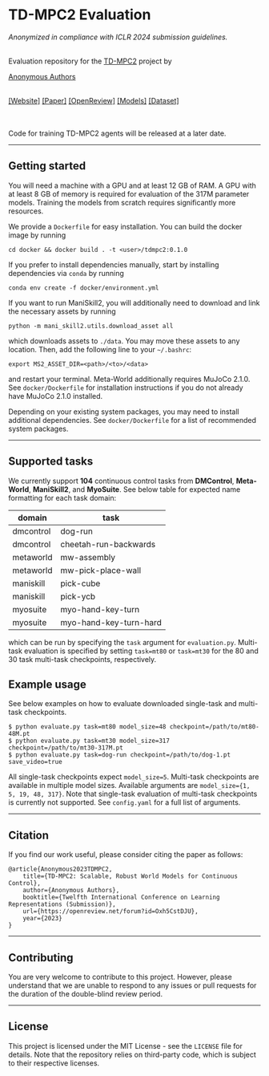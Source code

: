 # TD-MPC2 Evaluation

*Anonymized in compliance with ICLR 2024 submission guidelines.*<br/><br/>

Evaluation repository for the [TD-MPC2](https://www.tdmpc2.com) project by

[Anonymous Authors](https://www.tdmpc2.com)<br/><br/>

[[Website]](https://www.tdmpc2.com) [[Paper]](https://openreview.net/pdf?id=Oxh5CstDJU)  [[OpenReview]](https://openreview.net/forum?id=Oxh5CstDJU) [[Models]](https://www.tdmpc2.com/models)  [[Dataset]](https://www.tdmpc2.com/dataset)

<br/><br/>
Code for training TD-MPC2 agents will be released at a later date.

----

## Getting started

You will need a machine with a GPU and at least 12 GB of RAM. A GPU with at least 8 GB of memory is required for evaluation of the 317M parameter models. Training the models from scratch requires significantly more resources.

We provide a `Dockerfile` for easy installation. You can build the docker image by running

```
cd docker && docker build . -t <user>/tdmpc2:0.1.0
```

If you prefer to install dependencies manually, start by installing dependencies via `conda` by running

```
conda env create -f docker/environment.yml
```

If you want to run ManiSkill2, you will additionally need to download and link the necessary assets by running

```
python -m mani_skill2.utils.download_asset all
```

which downloads assets to `./data`. You may move these assets to any location. Then, add the following line to your `~/.bashrc`:

```
export MS2_ASSET_DIR=<path>/<to>/<data>
```

and restart your terminal. Meta-World additionally requires MuJoCo 2.1.0. See `docker/Dockerfile` for installation instructions if you do not already have MuJoCo 2.1.0 installed.

Depending on your existing system packages, you may need to install additional dependencies. See `docker/Dockerfile` for a list of recommended system packages.

----

## Supported tasks

We currently support **104** continuous control tasks from **DMControl**, **Meta-World**, **ManiSkill2**, and **MyoSuite**. See below table for expected name formatting for each task domain:

| domain | task
| --- | --- |
| dmcontrol | dog-run
| dmcontrol | cheetah-run-backwards
| metaworld | mw-assembly
| metaworld | mw-pick-place-wall
| maniskill | pick-cube
| maniskill | pick-ycb
| myosuite  | myo-hand-key-turn
| myosuite  | myo-hand-key-turn-hard

which can be run by specifying the `task` argument for `evaluation.py`. Multi-task evaluation is specified by setting `task=mt80` or `task=mt30` for the 80 and 30 task multi-task checkpoints, respectively.


## Example usage

See below examples on how to evaluate downloaded single-task and multi-task checkpoints.

```
$ python evaluate.py task=mt80 model_size=48 checkpoint=/path/to/mt80-48M.pt
$ python evaluate.py task=mt30 model_size=317 checkpoint=/path/to/mt30-317M.pt
$ python evaluate.py task=dog-run checkpoint=/path/to/dog-1.pt save_video=true
```

All single-task checkpoints expect `model_size=5`. Multi-task checkpoints are available in multiple model sizes. Available arguments are `model_size={1, 5, 19, 48, 317}`. Note that single-task evaluation of multi-task checkpoints is currently not supported. See `config.yaml` for a full list of arguments.

----

## Citation

If you find our work useful, please consider citing the paper as follows:

```
@article{Anonymous2023TDMPC2,
	title={TD-MPC2: Scalable, Robust World Models for Continuous Control},
	author={Anonymous Authors},
	booktitle={Twelfth International Conference on Learning Representations (Submission)},
	url={https://openreview.net/forum?id=Oxh5CstDJU},
	year={2023}
}
```

----

## Contributing

You are very welcome to contribute to this project. However, please understand that we are unable to respond to any issues or pull requests for the duration of the double-blind review period.

----

## License

This project is licensed under the MIT License - see the `LICENSE` file for details. Note that the repository relies on third-party code, which is subject to their respective licenses.
